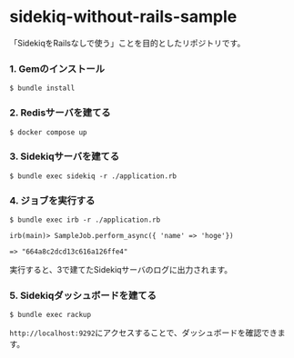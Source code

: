 # sidekiq-without-rails-sample

「SidekiqをRailsなしで使う」ことを目的としたリポジトリです。

### 1. Gemのインストール

```
$ bundle install
```

### 2. Redisサーバを建てる

```
$ docker compose up
```

### 3. Sidekiqサーバを建てる

```
$ bundle exec sidekiq -r ./application.rb
```

### 4. ジョブを実行する

```
$ bundle exec irb -r ./application.rb

irb(main)> SampleJob.perform_async({ 'name' => 'hoge'})

=> "664a8c2dcd13c616a126ffe4"
```

実行すると、3で建てたSidekiqサーバのログに出力されます。

### 5. Sidekiqダッシュボードを建てる

```
$ bundle exec rackup
```

`http://localhost:9292`にアクセスすることで、ダッシュボードを確認できます。
